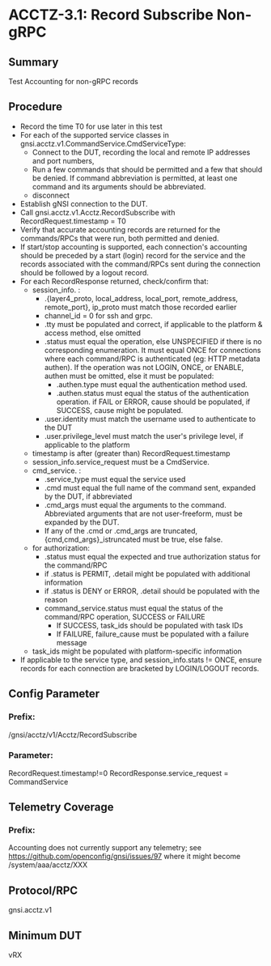 # ACCTZ-3.1: Record Subscribe Non-gRPC

## Summary
Test Accounting for non-gRPC records

## Procedure
- Record the time T0 for use later in this test
- For each of the supported service classes in gnsi.acctz.v1.CommandService.CmdServiceType:
	- Connect to the DUT, recording the local and remote IP addresses and port numbers,
	- Run a few commands that should be permitted and a few that should be denied. If command abbreviation is permitted, at least one command and its arguments should be abbreviated.
	- disconnect
- Establish gNSI connection to the DUT.
- Call gnsi.acctz.v1.Acctz.RecordSubscribe with RecordRequest.timestamp = T0
- Verify that accurate accounting records are returned for the commands/RPCs that were run, both permitted and denied.
- If start/stop accounting is supported, each connection's accounting should be preceded by a start (login) record for the service and the records associated with the command/RPCs sent during the connection should be followed by a logout record.
- For each RecordResponse returned, check/confirm that:
	- session_info. :
		- .{layer4_proto, local_address, local_port, remote_address, remote_port}, ip_proto must match those recorded earlier
		- channel_id = 0 for ssh and grpc.
		- .tty must be populated and correct, if applicable to the platform & access method, else omitted
		- .status must equal the operation, else UNSPECIFIED if there is no corresponding enumeration.  It must equal ONCE for connections where each command/RPC is authenticated (eg: HTTP metadata authen).  If the operation was not LOGIN, ONCE, or ENABLE, authen must be omitted, else it must be populated:
			- .authen.type must equal the authentication method used.
			- .authen.status must equal the status of the authentication operation.  if FAIL or ERROR, cause should be populated, if SUCCESS, cause might be populated.
		- .user.identity must match the username used to authenticate to the DUT
		- .user.privilege_level must match the user's privilege level, if applicable to the platform
	- timestamp is after (greater than) RecordRequest.timestamp
	- session_info.service_request must be a CmdService.
	- cmd_service. : 
		- .service_type must equal the service used
		- .cmd must equal the full name of the command sent, expanded by the DUT, if abbreviated
		- .cmd_args must equal the arguments to the command.  Abbreviated arguments that are not user-freeform, must be expanded by the DUT.
		- If any of the .cmd or .cmd_args are truncated, {cmd,cmd_args}_istruncated must be true, else false.
	- for authorization:
		- .status must equal the expected and true authorization status for the command/RPC
		- if .status is PERMIT, .detail  might be populated with additional information
		- if .status is DENY or ERROR, .detail should be populated with the reason
		- command_service.status must equal the status of the command/RPC operation, SUCCESS or FAILURE
			- If SUCCESS, task_ids should be populated with task IDs
			- If FAILURE, failure_cause must be populated with a failure message
	- task_ids might be populated with platform-specific information
- If applicable to the service type, and session_info.stats != ONCE, ensure records for each connection are bracketed by LOGIN/LOGOUT records.


## Config Parameter
### Prefix:
/gnsi/acctz/v1/Acctz/RecordSubscribe

### Parameter:
RecordRequest.timestamp!=0
RecordResponse.service_request = CommandService

## Telemetry Coverage
### Prefix:
Accounting does not currently support any telemetry; see https://github.com/openconfig/gnsi/issues/97 where it might become /system/aaa/acctz/XXX

## Protocol/RPC
gnsi.acctz.v1

## Minimum DUT
vRX
